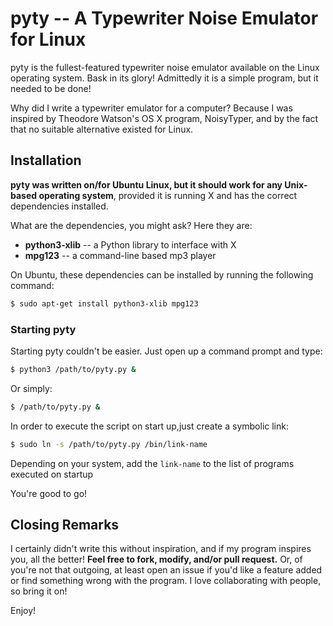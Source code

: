 pyty -- A Typewriter Noise Emulator for Linux
=============================================

pyty is the fullest-featured typewriter noise emulator available on the Linux
operating system. Bask in its glory! Admittedly it is a simple program, but
it needed to be done!

Why did I write a typewriter emulator for a computer? Because I was inspired by
Theodore Watson's OS X program, NoisyTyper, and by the fact that no suitable
alternative existed for Linux.

Installation
------------

**pyty was written on/for Ubuntu Linux, but it should work for any Unix-based
operating system**, provided it is running X and has the correct dependencies
installed.

What are the dependencies, you might ask? Here they are:
- **python3-xlib** -- a Python library to interface with X
- **mpg123**      -- a command-line based mp3 player

On Ubuntu, these dependencies can be installed by running the following
command:

```sh
$ sudo apt-get install python3-xlib mpg123
```

### Starting pyty ###

Starting pyty couldn't be easier. Just open up a command prompt and type:

```sh
$ python3 /path/to/pyty.py &
```

Or simply:

```sh
$ /path/to/pyty.py &
```

In order to execute the script on start up,just create a symbolic link:

```sh
$ sudo ln -s /path/to/pyty.py /bin/link-name
```

Depending on your system, add the `link-name` to the list of programs executed on startup

You're good to go!

Closing Remarks
---------------

I certainly didn't write this without inspiration, and if my program inspires
you, all the better! **Feel free to fork, modify, and/or pull request.** Or, of
you're not that outgoing, at least open an issue if you'd like a feature added
or find something wrong with the program. I love collaborating with people, so
bring it on!

Enjoy!
